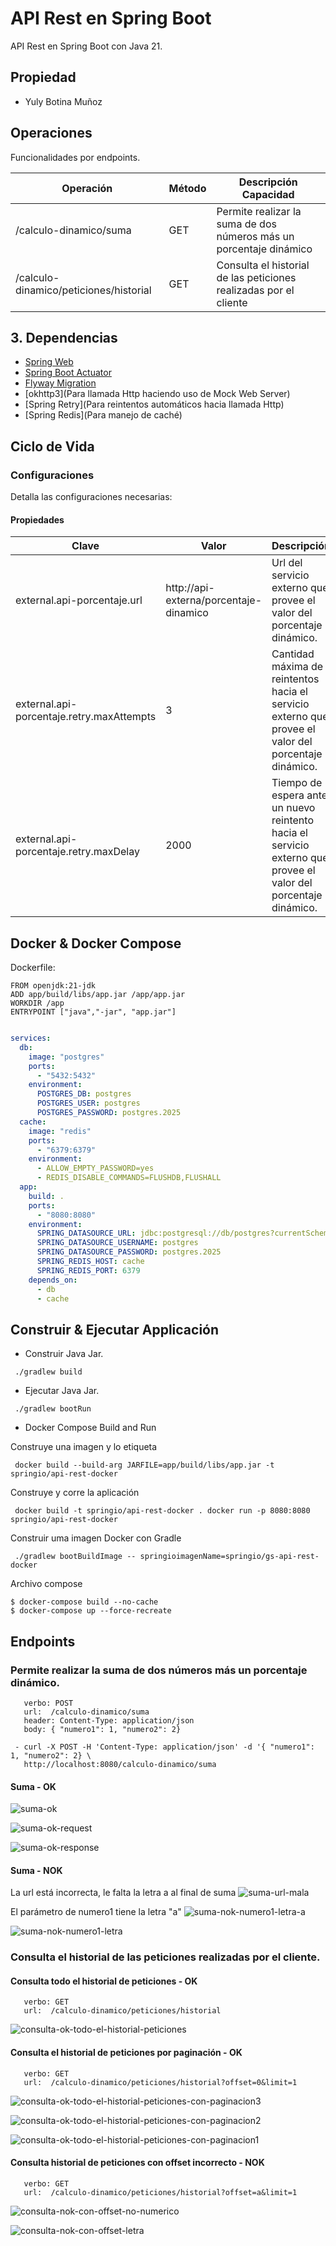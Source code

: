 # API Rest en Spring Boot
API Rest en Spring Boot con Java 21.

## Propiedad 
 - Yuly Botina Muñoz

## Operaciones
Funcionalidades por endpoints.

| Operación                              | Método | Descripción Capacidad                                              |
|----------------------------------------|--------|--------------------------------------------------------------------| 
| /calculo-dinamico/suma                 | GET    | Permite realizar la suma de dos números más un porcentaje dinámico |
| /calculo-dinamico/peticiones/historial |  GET   | Consulta el historial de las peticiones realizadas por el cliente  |

## 3. Dependencias
* [Spring Web](https://docs.spring.io/spring-boot/3.4.4/reference/web/servlet.html)
* [Spring Boot Actuator](https://docs.spring.io/spring-boot/3.4.4/reference/actuator/index.html)
* [Flyway Migration](https://docs.spring.io/spring-boot/3.4.4/how-to/data-initialization.html#howto.data-initialization.migration-tool.flyway)
* [okhttp3](Para llamada Http haciendo uso de Mock Web Server)
* [Spring Retry](Para reintentos automáticos hacia llamada Http)
* [Spring Redis](Para manejo de caché)

## Ciclo de Vida

### Configuraciones
Detalla las configuraciones necesarias:

#### Propiedades
| Clave                                     | Valor                                  | Descripción                                                                                                     | 
|-------------------------------------------|----------------------------------------|-----------------------------------------------------------------------------------------------------------------|
| external.api-porcentaje.url               | http://api-externa/porcentaje-dinamico | Url del servicio externo que provee el valor del porcentaje dinámico.                                           |
| external.api-porcentaje.retry.maxAttempts | 3                                      | Cantidad máxima de reintentos hacia el servicio externo que provee el valor del porcentaje dinámico.            |
| external.api-porcentaje.retry.maxDelay    | 2000                                   | Tiempo de espera ante un nuevo reintento hacia el servicio externo que provee el valor del porcentaje dinámico. |


## Docker & Docker Compose

Dockerfile:

```
FROM openjdk:21-jdk
ADD app/build/libs/app.jar /app/app.jar
WORKDIR /app
ENTRYPOINT ["java","-jar", "app.jar"]
```

```yml

services:
  db:
    image: "postgres"
    ports:
      - "5432:5432"
    environment:
      POSTGRES_DB: postgres
      POSTGRES_USER: postgres
      POSTGRES_PASSWORD: postgres.2025
  cache:
    image: "redis"
    ports:
      - "6379:6379"
    environment:
      - ALLOW_EMPTY_PASSWORD=yes
      - REDIS_DISABLE_COMMANDS=FLUSHDB,FLUSHALL
  app:
    build: .
    ports:
      - "8080:8080"
    environment:
      SPRING_DATASOURCE_URL: jdbc:postgresql://db/postgres?currentSchema=calculos
      SPRING_DATASOURCE_USERNAME: postgres
      SPRING_DATASOURCE_PASSWORD: postgres.2025
      SPRING_REDIS_HOST: cache
      SPRING_REDIS_PORT: 6379
    depends_on:
      - db
      - cache
```

## Construir & Ejecutar Applicación

* Construir Java Jar.

```shell
 ./gradlew build
```

* Ejecutar Java Jar.

```shell
 ./gradlew bootRun
```

*  Docker Compose Build and Run

Construye una imagen y lo etiqueta
```shell
 docker build --build-arg JARFILE=app/build/libs/app.jar -t springio/api-rest-docker
```

Construye y corre la aplicación
```shell
 docker build -t springio/api-rest-docker . docker run -p 8080:8080 springio/api-rest-docker
```

Construir uma imagen Docker con Gradle
```shell
 ./gradlew bootBuildImage -- springioimagenName=springio/gs-api-rest-docker
```

Archivo compose
```shell
$ docker-compose build --no-cache
$ docker-compose up --force-recreate

```

## Endpoints
### Permite realizar la suma de dos números más un porcentaje dinámico.
```shell
   verbo: POST
   url:  /calculo-dinamico/suma
   header: Content-Type: application/json
   body: { "numero1": 1, "numero2": 2}
```

```shell   
 - curl -X POST -H 'Content-Type: application/json' -d '{ "numero1": 1, "numero2": 2} \
   http://localhost:8080/calculo-dinamico/suma
```

#### Suma - OK

![suma-ok](https://github.com/user-attachments/assets/2215b068-07fa-4429-a14b-ca77f42cfd33)

![suma-ok-request](https://github.com/user-attachments/assets/24d8cb25-e618-4e67-92bc-f20face4916c)

![suma-ok-response](https://github.com/user-attachments/assets/ec631a37-58ac-45e3-a79a-44aa84fa3567)


#### Suma - NOK

La url está incorrecta, le falta la letra a al final de suma
![suma-url-mala](https://github.com/user-attachments/assets/10ecb825-922d-42a4-aea9-98ac6e449a38)

El parámetro de numero1 tiene la letra "a"
![suma-nok-numero1-letra-a](https://github.com/user-attachments/assets/96949693-a0cf-4140-b696-cd844d2239fc)

![suma-nok-numero1-letra](https://github.com/user-attachments/assets/dc305568-cf51-4954-a2cb-83c9c79cee90)


### Consulta el historial de las peticiones realizadas por el cliente.
#### Consulta todo el historial de peticiones - OK
```shell
   verbo: GET
   url:  /calculo-dinamico/peticiones/historial
```
![consulta-ok-todo-el-historial-peticiones](https://github.com/user-attachments/assets/5f8ef20b-bd6d-44f4-b142-9c7bdd5ff78a)


#### Consulta el historial de peticiones por paginación - OK
```shell
   verbo: GET
   url:  /calculo-dinamico/peticiones/historial?offset=0&limit=1
```

![consulta-ok-todo-el-historial-peticiones-con-paginacion3](https://github.com/user-attachments/assets/b73cfffa-bfd6-430c-a139-c2d870a5676a)

![consulta-ok-todo-el-historial-peticiones-con-paginacion2](https://github.com/user-attachments/assets/ec7721ba-1137-4738-adb7-702691856d3f)

![consulta-ok-todo-el-historial-peticiones-con-paginacion1](https://github.com/user-attachments/assets/880f32ed-01dd-4edb-9b8a-410f5a43e055)


#### Consulta historial de peticiones con offset incorrecto - NOK
```shell
   verbo: GET
   url:  /calculo-dinamico/peticiones/historial?offset=a&limit=1
```

![consulta-nok-con-offset-no-numerico](https://github.com/user-attachments/assets/c0e25193-b75b-4c36-b5db-b10bd9dabc56)

![consulta-nok-con-offset-letra](https://github.com/user-attachments/assets/a69ebbf1-f7f1-4e34-81b1-bd79b66c3278)
